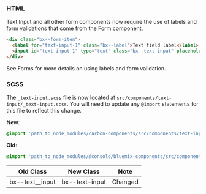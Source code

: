 ### HTML

Text Input and all other form components now require the use of labels and form validations that come from the Form component.

```html
<div class="bx--form-item">
  <label for="text-input-1" class="bx--label">Text field label</label>
  <input id="text-input-1" type="text" class="bx--text-input" placeholder="Hint text here">
</div>
```

See Forms for more details on using labels and form validation.

### SCSS

The `_text-input.scss` file is now located at `src/components/text-input/_text-input.scss`. You will need to update any `@import` statements for this file to reflect this change.

**New**: 
```scss
@import 'path_to_node_modules/carbon-components/src/components/text-input/text-input';
```

**Old**: 
```scss
@import 'path_to_node_modules/@console/bluemix-components/src/components/text-input/text-input';
```

| Old Class              | New Class            | Note    |
|------------------------|----------------------|---------|
| bx--text__input        | bx--text-input       | Changed |

